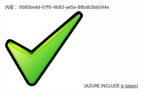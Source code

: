 内容： 0085be4d-07f0-4b83-ae5a-88bdb3bb044e![图像](810c4107-2859-4e31-808e-d1b8a6263f4c.png)
[AZURE.INCLUDE [b-token](c4e8582f-99a1-465a-adfa-56b787b4f9a9.md)]
